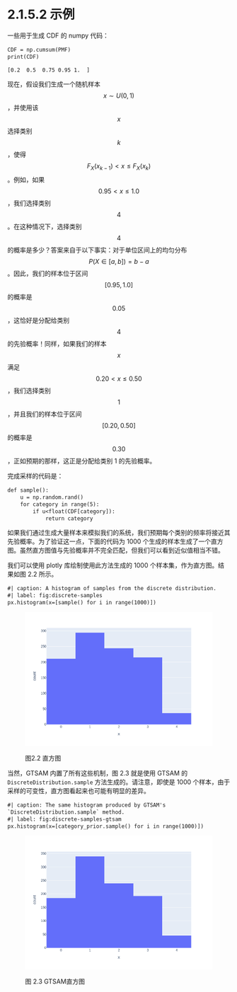 # 2.1.5.2 示例

一些用于生成 CDF 的 numpy 代码：

```
CDF = np.cumsum(PMF)
print(CDF)
```

```
[0.2  0.5  0.75 0.95 1.  ]
```

现在，假设我们生成一个随机样本$$x\sim U(0,1)$$
，并使用该$$x$$
选择类别$$k$$
，使得$$F_X(x_{k-1}) < x \leq F_X(x_k)$$
。例如，如果$$0.95 < x \leq 1.0$$
，我们选择类别 $$4$$ 。在这种情况下，选择类别 $$4$$ 的概率是多少？答案来自于以下事实：对于单位区间上的均匀分布$$P(X \in [a,b])=b-a$$
。因此，我们的样本位于区间$$[0.95,1.0]$$
的概率是$$0.05$$
，这恰好是分配给类别 $$4$$ 的先验概率！同样，如果我们的样本$$x$$
满足$$0.20 < x \leq 0.50$$
，我们选择类别 $$1$$，并且我们的样本位于区间$$[0.20,0.50]$$
的概率是$$0.30$$
，正如预期的那样，这正是分配给类别 1 的先验概率。

完成采样的代码是：

```
def sample():
    u = np.random.rand()
    for category in range(5):
        if u<float(CDF[category]):
            return category
```

如果我们通过生成大量样本来模拟我们的系统，我们预期每个类别的频率将接近其先验概率。为了验证这一点，下面的代码为 1000 个生成的样本生成了一个直方图。虽然直方图值与先验概率并不完全匹配，但我们可以看到近似值相当不错。

我们可以使用 plotly 库绘制使用此方法生成的 1000 个样本集，作为直方图。结果如图 2.2 所示。

```
#| caption: A histogram of samples from the discrete distribution.
#| label: fig:discrete-samples
px.histogram(x=[sample() for i in range(1000)])
```

<figure><img src="../../../.gitbook/assets/image (2) (1) (1).png" alt=""><figcaption><p>图2.2 直方图</p></figcaption></figure>

当然，GTSAM 内置了所有这些机制，图 2.3 就是使用 GTSAM 的 `DiscreteDistribution.sample` 方法生成的。请注意，即使是 1000 个样本，由于采样的可变性，直方图看起来也可能有明显的差异。

```
#| caption: The same histogram produced by GTSAM's `DiscreteDistribution.sample` method.
#| label: fig:discrete-samples-gtsam
px.histogram(x=[category_prior.sample() for i in range(1000)])
```

<figure><img src="../../../.gitbook/assets/image (1) (1) (1) (1) (1).png" alt=""><figcaption><p>图 2.3 GTSAM直方图</p></figcaption></figure>
